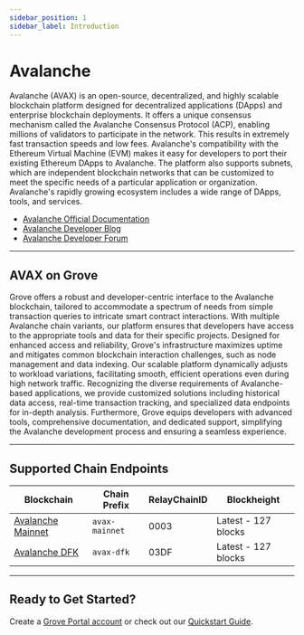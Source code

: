 ```yaml
---
sidebar_position: 1
sidebar_label: Introduction
---
```


# Avalanche

Avalanche (AVAX) is an open-source, decentralized, and highly scalable blockchain platform designed for decentralized applications (DApps) and enterprise blockchain deployments. It offers a unique consensus mechanism called the Avalanche Consensus Protocol (ACP), enabling millions of validators to participate in the network. This results in extremely fast transaction speeds and low fees. Avalanche's compatibility with the Ethereum Virtual Machine (EVM) makes it easy for developers to port their existing Ethereum DApps to Avalanche. The platform also supports subnets, which are independent blockchain networks that can be customized to meet the specific needs of a particular application or organization. Avalanche's rapidly growing ecosystem includes a wide range of DApps, tools, and services.

- [Avalanche Official Documentation](https://docs.avax.network/)
- [Avalanche Developer Blog](https://medium.com/avalancheavax)
- [Avalanche Developer Forum](https://forum.avax.network/)

---

## AVAX on Grove

Grove offers a robust and developer-centric interface to the Avalanche blockchain, tailored to accommodate a spectrum of needs from simple transaction queries to intricate smart contract interactions. With multiple Avalanche chain variants, our platform ensures that developers have access to the appropriate tools and data for their specific projects. Designed for enhanced access and reliability, Grove's infrastructure maximizes uptime and mitigates common blockchain interaction challenges, such as node management and data indexing. Our scalable platform dynamically adjusts to workload variations, facilitating smooth, efficient operations even during high network traffic. Recognizing the diverse requirements of Avalanche-based applications, we provide customized solutions including historical data access, real-time transaction tracking, and specialized data endpoints for in-depth analysis. Furthermore, Grove equips developers with advanced tools, comprehensive documentation, and dedicated support, simplifying the Avalanche development process and ensuring a seamless experience.

---

## Supported Chain Endpoints

| Blockchain                                    | Chain Prefix   | RelayChainID | Blockheight         |
| --------------------------------------------- | -------------- | ------------ | ------------------- |
| [Avalanche Mainnet](./endpoints/avax-mainnet) | `avax-mainnet` | 0003         | Latest - 127 blocks |
| [Avalanche DFK](./endpoints/avax-dfk)         | `avax-dfk`     | 03DF         | Latest - 127 blocks |

---

## Ready to Get Started?

Create a [Grove Portal account](https://portal.grove.city) or check out our [Quickstart Guide](/guides/getting-started/quickstart).
